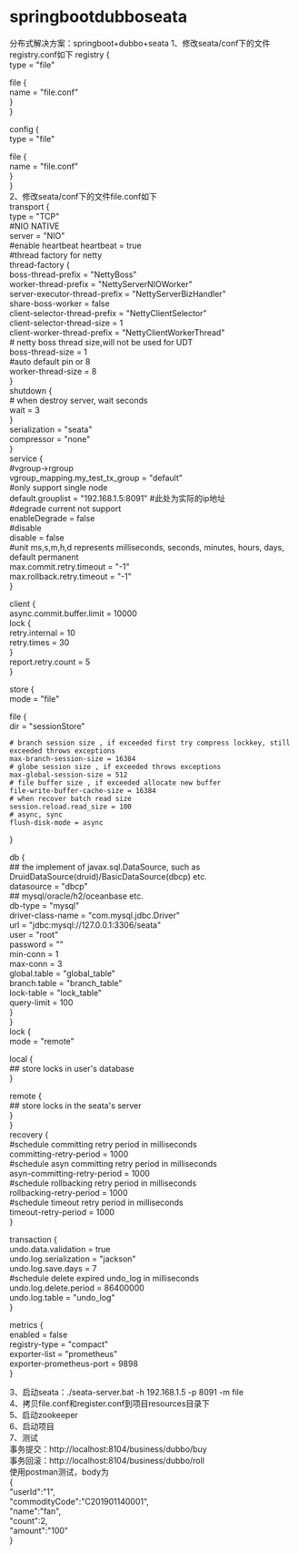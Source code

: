 # springbootdubboseata
分布式解决方案：springboot+dubbo+seata
1、修改seata/conf下的文件registry.conf如下
registry {  
  type = "file"  

  file {  
    name = "file.conf"  
  }  
}  

config {  
  type = "file"  

  file {   
    name = "file.conf"  
  }  
}  
2、修改seata/conf下的文件file.conf如下  
transport {  
  type = "TCP"  
  #NIO NATIVE  
  server = "NIO"  
  #enable heartbeat
  heartbeat = true  
  #thread factory for netty  
  thread-factory {  
    boss-thread-prefix = "NettyBoss"  
    worker-thread-prefix = "NettyServerNIOWorker"  
    server-executor-thread-prefix = "NettyServerBizHandler"  
    share-boss-worker = false  
    client-selector-thread-prefix = "NettyClientSelector"  
    client-selector-thread-size = 1  
    client-worker-thread-prefix = "NettyClientWorkerThread"  
    # netty boss thread size,will not be used for UDT  
    boss-thread-size = 1   
    #auto default pin or 8  
    worker-thread-size = 8  
  }  
  shutdown {  
    # when destroy server, wait seconds  
    wait = 3  
  }  
  serialization = "seata"  
  compressor = "none"  
}  
service {  
  #vgroup->rgroup  
  vgroup_mapping.my_test_tx_group = "default"  
  #only support single node  
  default.grouplist = "192.168.1.5:8091" #此处为实际的ip地址  
  #degrade current not support  
  enableDegrade = false  
  #disable  
  disable = false  
  #unit ms,s,m,h,d represents milliseconds, seconds, minutes, hours, days, default permanent  
  max.commit.retry.timeout = "-1"  
  max.rollback.retry.timeout = "-1"  
}  

client {  
  async.commit.buffer.limit = 10000  
  lock {  
    retry.internal = 10  
    retry.times = 30  
  }  
  report.retry.count = 5  
}  

store {  
  mode = "file"  

  file {  
    dir = "sessionStore"  

    # branch session size , if exceeded first try compress lockkey, still exceeded throws exceptions  
    max-branch-session-size = 16384  
    # globe session size , if exceeded throws exceptions  
    max-global-session-size = 512  
    # file buffer size , if exceeded allocate new buffer
    file-write-buffer-cache-size = 16384
    # when recover batch read size
    session.reload.read_size = 100
    # async, sync
    flush-disk-mode = async
  }  

  db {  
    ## the implement of javax.sql.DataSource, such as DruidDataSource(druid)/BasicDataSource(dbcp) etc.  
    datasource = "dbcp"  
    ## mysql/oracle/h2/oceanbase etc.    
    db-type = "mysql"    
    driver-class-name = "com.mysql.jdbc.Driver"  
    url = "jdbc:mysql://127.0.0.1:3306/seata"  
    user = "root"  
    password = ""  
    min-conn = 1  
    max-conn = 3  
    global.table = "global_table"  
    branch.table = "branch_table"  
    lock-table = "lock_table"  
    query-limit = 100  
  }  
}  
lock {  
  mode = "remote"  

  local {  
    ## store locks in user's database  
  }  

  remote {  
    ## store locks in the seata's server  
  }  
}  
recovery {  
  #schedule committing retry period in milliseconds  
  committing-retry-period = 1000  
  #schedule asyn committing retry period in milliseconds  
  asyn-committing-retry-period = 1000  
  #schedule rollbacking retry period in milliseconds  
  rollbacking-retry-period = 1000  
  #schedule timeout retry period in milliseconds  
  timeout-retry-period = 1000  
}  

transaction {  
  undo.data.validation = true  
  undo.log.serialization = "jackson"  
  undo.log.save.days = 7  
  #schedule delete expired undo_log in milliseconds  
  undo.log.delete.period = 86400000  
  undo.log.table = "undo_log"  
}  

metrics {  
  enabled = false  
  registry-type = "compact"  
  exporter-list = "prometheus"  
  exporter-prometheus-port = 9898  
}  

3、启动seata：./seata-server.bat -h 192.168.1.5 -p 8091 -m file  
4、拷贝file.conf和register.conf到项目resources目录下  
5、启动zookeeper  
6、启动项目  
7、测试  
事务提交：http://localhost:8104/business/dubbo/buy  
事务回滚：http://localhost:8104/business/dubbo/roll  
使用postman测试，body为    
{  
    "userId":"1",  
    "commodityCode":"C201901140001",  
    "name":"fan",  
    "count":2,  
    "amount":"100"  
}
